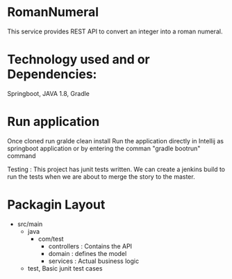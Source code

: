 # RomanNumeral

This service provides REST API to convert an integer into a roman numeral.

# Technology used and or Dependencies:

Springboot, JAVA 1.8, Gradle

# Run application

Once cloned run gralde clean install
Run the application directly in Intellij as springboot application or by entering the comman "gradle bootrun" command

Testing :
This project has junit tests written. We can create a jenkins build to run the tests when we are about to merge the story to the master.

# Packagin Layout
- src/main
  - java
    - com/test
      - controllers : Contains the API
      - domain : defines the model
      - services : Actual business logic
  - test, Basic junit test cases
